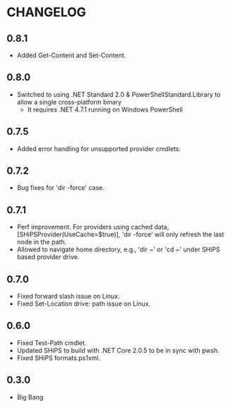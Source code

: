 CHANGELOG
========
## 0.8.1
* Added Get-Content and Set-Content.
## 0.8.0
* Switched to using .NET Standard 2.0 & PowerShellStandard.Library to allow a single cross-platform binary
   - It requires .NET 4.7.1 running on Windows PowerShell
  
## 0.7.5
* Added error handling for unsupported provider cmdlets.
## 0.7.2
* Bug fixes for 'dir -force' case.
## 0.7.1
* Perf improvement. For providers using cached data, [SHiPSProvider(UseCache=$true)], 'dir -force' will only refresh the last node in the path.
* Allowed to navigate home directory, e.g., 'dir ~' or 'cd ~' under SHiPS based provider drive.
## 0.7.0
* Fixed forward slash issue on Linux.
* Fixed Set-Location drive: path issue on Linux.
## 0.6.0
* Fixed Test-Path cmdlet.
* Updated SHiPS to build with .NET Core 2.0.5 to be in sync with pwsh.
* Fixed SHiPS formats.ps1xml.
## 0.3.0
* Big Bang

